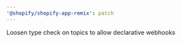 ```yaml
---
'@shopify/shopify-app-remix': patch
---
```


Loosen type check on topics to allow declarative webhooks
